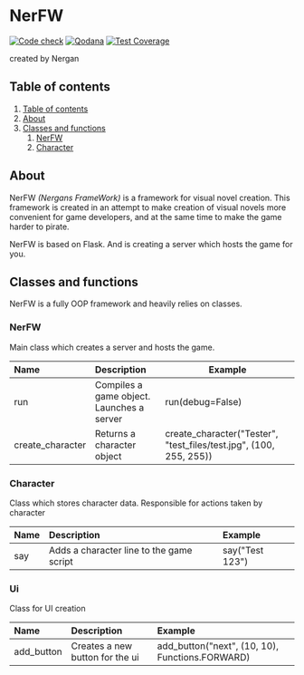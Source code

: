 # NerFW

[![Code check](https://github.com/Nergan123/NerFW/actions/workflows/Checks.yml/badge.svg)](https://github.com/Nergan123/NerFW/actions/workflows/Checks.yml)
[![Qodana](https://github.com/Nergan123/NerFW/actions/workflows/qodana_code_quality.yml/badge.svg)](https://github.com/Nergan123/NerFW/actions/workflows/qodana_code_quality.yml)
[![Test Coverage](https://github.com/Nergan123/NerFW/blob/main/tests/coverage.svg)](https://github.com/Nergan123/NerFW/actions/workflows/test_coverage.yml)

created by Nergan


## Table of contents

1. [Table of contents](#table-of-contents)
2. [About](#about)
3. [Classes and functions](#classes-and-functions)
   1) [NerFW](#nerfw-1)
   2) [Character](#character)


## About

NerFW *(Nergans FrameWork)* is a framework for visual novel creation. This framework
is created in an attempt to make creation of visual novels more convenient for game developers,
and at the same time to make the game harder to pirate. 

NerFW is based on Flask. And is creating a server which hosts the game for you.


## Classes and functions

NerFW is a fully OOP framework and heavily relies on classes.

### NerFW

Main class which creates a server and hosts the game.

| **Name**         | **Description**                           | **Example**                                                        |
|:-----------------|:------------------------------------------|--------------------------------------------------------------------|
| run              | Compiles a game object. Launches a server | run(debug=False)                                                   |
| create_character | Returns a character object                | create_character("Tester", "test_files/test.jpg", (100, 255, 255)) |

### Character

Class which stores character data. Responsible for actions taken by character

| **Name** | **Description**                          | **Example**     |
|:---------|:-----------------------------------------|:----------------|
| say      | Adds a character line to the game script | say("Test 123") |

### Ui

Class for UI creation

| **Name**   | **Description**                 | **Example**                                     |
|:-----------|:--------------------------------|:------------------------------------------------|
| add_button | Creates a new button for the ui | add_button("next", (10, 10), Functions.FORWARD) |

